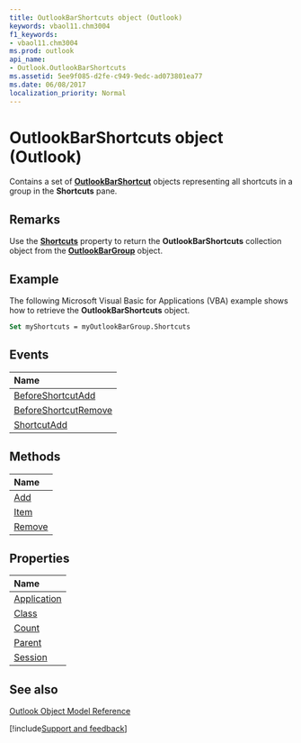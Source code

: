```yaml
---
title: OutlookBarShortcuts object (Outlook)
keywords: vbaol11.chm3004
f1_keywords:
- vbaol11.chm3004
ms.prod: outlook
api_name:
- Outlook.OutlookBarShortcuts
ms.assetid: 5ee9f085-d2fe-c949-9edc-ad073801ea77
ms.date: 06/08/2017
localization_priority: Normal
---
```



# OutlookBarShortcuts object (Outlook)

Contains a set of  **[OutlookBarShortcut](Outlook.OutlookBarShortcut.md)** objects representing all shortcuts in a group in the **Shortcuts** pane.


## Remarks

Use the  **[Shortcuts](Outlook.OutlookBarGroup.Shortcuts.md)** property to return the **OutlookBarShortcuts** collection object from the **[OutlookBarGroup](Outlook.OutlookBarGroup.md)** object.


## Example

The following Microsoft Visual Basic for Applications (VBA) example shows how to retrieve the  **OutlookBarShortcuts** object.


```vb
Set myShortcuts = myOutlookBarGroup.Shortcuts
```


## Events



|Name|
|:-----|
|[BeforeShortcutAdd](Outlook.OutlookBarShortcuts.BeforeShortcutAdd.md)|
|[BeforeShortcutRemove](Outlook.OutlookBarShortcuts.BeforeShortcutRemove.md)|
|[ShortcutAdd](Outlook.OutlookBarShortcuts.ShortcutAdd.md)|

## Methods



|Name|
|:-----|
|[Add](Outlook.OutlookBarShortcuts.Add.md)|
|[Item](Outlook.OutlookBarShortcuts.Item.md)|
|[Remove](Outlook.OutlookBarShortcuts.Remove.md)|

## Properties



|Name|
|:-----|
|[Application](Outlook.OutlookBarShortcuts.Application.md)|
|[Class](Outlook.OutlookBarShortcuts.Class.md)|
|[Count](Outlook.OutlookBarShortcuts.Count.md)|
|[Parent](Outlook.OutlookBarShortcuts.Parent.md)|
|[Session](Outlook.OutlookBarShortcuts.Session.md)|

## See also


[Outlook Object Model Reference](overview/Outlook/object-model.md)

[!include[Support and feedback](~/includes/feedback-boilerplate.md)]